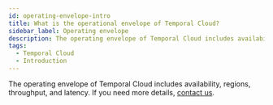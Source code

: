 ```yaml
---
id: operating-envelope-intro
title: What is the operational envelope of Temporal Cloud?
sidebar_label: Operating envelope
description: The operating envelope of Temporal Cloud includes availability, regions, throughput, and latency.
tags:
  - Temporal Cloud
  - Introduction
---
```


The operating envelope of Temporal Cloud includes availability, regions, throughput, and latency.
If you need more details, [contact us](https://pages.temporal.io/contact-us).
